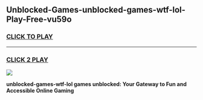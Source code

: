 
## Unblocked-Games-unblocked-games-wtf-lol-Play-Free-vu59o
<h3>
<a href="https://premium76.site?title=unblocked-games-wtf-lol&ref=15A">CLICK TO PLAY</a></h3>
<hr>

<h3>
<a href="https://premium76.site?title=unblocked-games-wtf-lol&ref=15A">CLICK 2 PLAY</a>
  
</h3>

<a href="https://premium76.site?title=unblocked-games-wtf-lol&ref=15A"><img src="https://clearcache.store/games.png"></a>


**unblocked-games-wtf-lol games unblocked: Your Gateway to Fun and Accessible Online Gaming**
